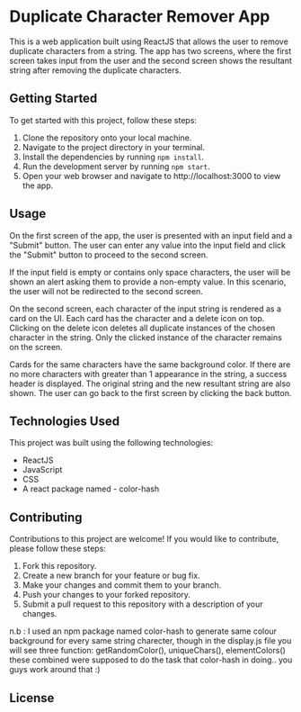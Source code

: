 # Duplicate Character Remover App

This is a web application built using ReactJS that allows the user to remove duplicate characters from a string. The app has two screens, where the first screen takes input from the user and the second screen shows the resultant string after removing the duplicate characters.

## Getting Started

To get started with this project, follow these steps:

1. Clone the repository onto your local machine.
2. Navigate to the project directory in your terminal.
3. Install the dependencies by running `npm install`.
4. Run the development server by running `npm start`.
5. Open your web browser and navigate to http://localhost:3000 to view the app.

## Usage

On the first screen of the app, the user is presented with an input field and a "Submit" button. The user can enter any value into the input field and click the "Submit" button to proceed to the second screen.

If the input field is empty or contains only space characters, the user will be shown an alert asking them to provide a non-empty value. In this scenario, the user will not be redirected to the second screen.

On the second screen, each character of the input string is rendered as a card on the UI. Each card has the character and a delete icon on top. Clicking on the delete icon deletes all duplicate instances of the chosen character in the string. Only the clicked instance of the character remains on the screen.

Cards for the same characters have the same background color. If there are no more characters with greater than 1 appearance in the string, a success header is displayed. The original string and the new resultant string are also shown. The user can go back to the first screen by clicking the back button.

## Technologies Used

This project was built using the following technologies:

- ReactJS
- JavaScript
- CSS
- A react package named - color-hash

## Contributing

Contributions to this project are welcome! If you would like to contribute, please follow these steps:

1. Fork this repository.
2. Create a new branch for your feature or bug fix.
3. Make your changes and commit them to your branch.
4. Push your changes to your forked repository.
5. Submit a pull request to this repository with a description of your changes.

n.b : I used an npm package named color-hash to generate same colour background for every same string charecter, though in the display.js file you will see three function: getRandomColor(), uniqueChars(), elementColors() these combined were supposed to do the task that color-hash in doing.. you guys work around that :)
## License

